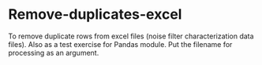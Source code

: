 # Remove-duplicates-excel
To remove duplicate rows from excel files (noise filter characterization data files).
Also as a test exercise for Pandas module.
Put the filename for processing as an argument.
